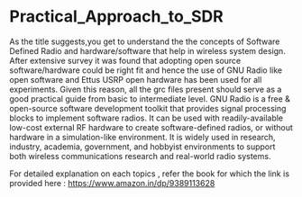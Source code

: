 # Practical_Approach_to_SDR
As the title suggests,you get to understand the the concepts of Software Defined Radio and hardware/software that help in wireless system design. After extensive survey it was found that adopting open source software/hardware could be right fit and hence the use of GNU Radio like open software and Ettus USRP open hardware has been used for all experiments. Given this reason, all the grc files present should serve as a good practical guide from basic to intermediate level. GNU Radio is a free &amp; open-source software development toolkit that provides signal processing blocks to implement software radios. It can be used with readily-available low-cost external RF hardware to create software-defined radios, or without hardware in a simulation-like environment. It is widely used in research, industry, academia, government, and hobbyist environments to support both wireless communications research and real-world radio systems.

For detailed explanation on each topics , refer the book for which the link is provided here : 
https://www.amazon.in/dp/9389113628

